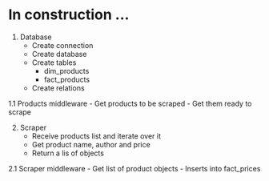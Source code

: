 # In construction ...

1.  Database
    - Create connection
    - Create database
    - Create tables
        - dim_products
        - fact_products
    - Create relations

1.1 Products middleware
    - Get products to be scraped
    - Get them ready to scrape

2.  Scraper
    - Receive products list and iterate over it
    - Get product name, author and price
    - Return a lis of objects

2.1 Scraper middleware
    - Get list of product objects
    - Inserts into fact_prices



